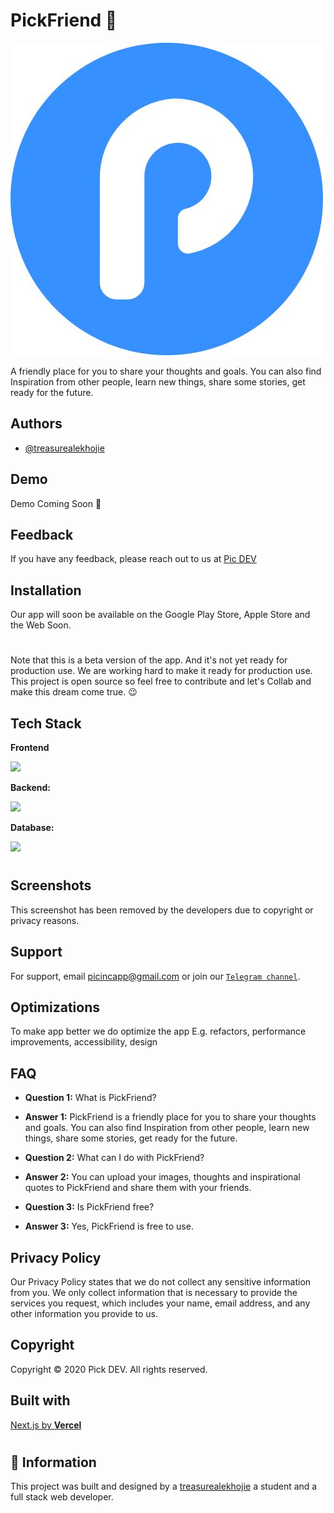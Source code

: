 # PickFriend 📸

![App Screenshot](/public/logo.jpg)

A friendly place for you to share your thoughts and goals. You can also find Inspiration from other people, learn new things, share some stories, get ready for the future.

## Authors

- [@treasurealekhojie](https://github.com/creative-tutorials)

## Demo

Demo Coming Soon 🚀

## Feedback

If you have any feedback, please reach out to us at [Pic DEV](mailto:picincapp@gmail.com)

## Installation

Our app will soon be available on the Google Play Store, Apple Store and the Web Soon.

#

Note that this is a beta version of the app. And it's not yet ready for production use. We are working hard to make it ready for production use.
This project is open source so feel free to contribute and let's Collab and make this dream come true. 😉

## Tech Stack

**Frontend**

<img src="https://www.svgrepo.com/show/354112/nextjs.svg" width="100px"/>

**Backend:**

<img src="https://www.svgrepo.com/show/354119/nodejs-icon.svg" width="100px"/>

**Database:**

<img src="https://www.svgrepo.com/show/353735/firebase.svg" width="100px"/>

#

## Screenshots

This screenshot has been removed by the developers due to copyright or privacy reasons.

## Support

For support, email picincapp@gmail.com or join our [`Telegram channel`](https://t.me/picdevelopers).

## Optimizations

To make app better we do optimize the app E.g. refactors, performance improvements, accessibility, design

## FAQ

- **Question 1:** What is PickFriend?
- **Answer 1:** PickFriend is a friendly place for you to share your thoughts and goals. You can also find Inspiration from other people, learn new things, share some stories, get ready for the future.

- **Question 2:** What can I do with PickFriend?
- **Answer 2:** You can upload your images, thoughts and inspirational quotes to PickFriend and share them with your friends.

- **Question 3:** Is PickFriend free?
- **Answer 3:** Yes, PickFriend is free to use.

## Privacy Policy

Our Privacy Policy states that we do not collect any sensitive information from you. We only collect information that is necessary to provide the services you request, which includes your name, email address, and any other information you provide to us.

## Copyright

Copyright © 2020 Pick DEV. All rights reserved.

## Built with

[Next.js by **Vercel**](https://nextjs.org)

#

## 🔔 Information

This project was built and designed by a [treasurealekhojie](https://github.com/creative-tutorials) a student and a full stack web developer.
